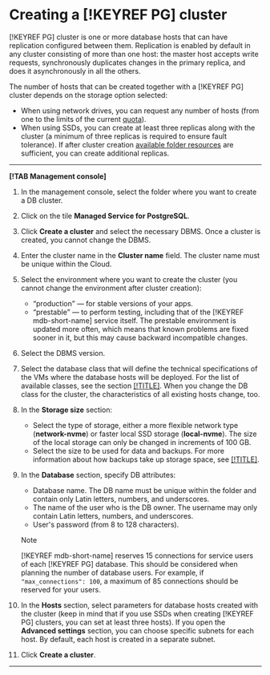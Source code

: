 # Creating a [!KEYREF PG] cluster

[!KEYREF PG] cluster is one or more database hosts that can have replication configured between them. Replication is enabled by default in any cluster consisting of more than one host: the master host accepts write requests, synchronously duplicates changes in the primary replica, and does it asynchronously in all the others.

The number of hosts that can be created together with a [!KEYREF PG] cluster depends on the storage option selected:

  - When using network drives, you can request any number of hosts (from one to the limits of the current [quota](../../concepts/limits.md)).
  - When using SSDs, you can create at least three replicas along with the cluster (a minimum of three replicas is required to ensure fault tolerance). If after cluster creation [available folder resources](../../concepts/limits.md) are sufficient, you can create additional replicas.

---

**[!TAB Management console]**

1. In the management console, select the folder where you want to create a DB cluster.
1. Click on the tile **Managed Service for PostgreSQL**.
1. Click **Create a cluster** and select the necessary DBMS. Once a cluster is created, you cannot change the DBMS.
1. Enter the cluster name in the **Cluster name** field. The cluster name must be unique within the Cloud.
1. Select the environment where you want to create the cluster (you cannot change the environment after cluster creation):
    - <q>production</q> — for stable versions of your apps.
    - <q>prestable</q> — to perform testing, including that of the [!KEYREF mdb-short-name] service itself. The prestable environment is updated more often, which means that known problems are fixed sooner in it, but this may cause backward incompatible changes.
1. Select the DBMS version.
1. Select the database class that will define the technical specifications of the VMs where the database hosts will be deployed. For the list of available classes, see the section [[!TITLE]](../../concepts/instance-types.md). When you change the DB class for the cluster, the characteristics of all existing hosts change, too.
1. In the **Storage size** section:
    - Select the type of storage, either a more flexible network type (**network-nvme**) or faster local SSD storage (**local-nvme**). The size of the local storage can only be changed in increments of 100 GB.
    - Select the size to be used for data and backups. For more information about how backups take up storage space, see [[!TITLE]](../../concepts/backup.md).
1. In the **Database** section, specify DB attributes:
    - Database name. The DB name must be unique within the folder and contain only Latin letters, numbers, and underscores.
    - The name of the user who is the DB owner. The username may only contain Latin letters, numbers, and underscores.
    - User's password (from 8 to 128 characters).

    > [!NOTE]
    > 
    > [!KEYREF mdb-short-name] reserves 15 connections for service users of each [!KEYREF PG] database. This should be considered when planning the number of database users. For example, if `"max_connections": 100`, a maximum of 85 connections should be reserved for your users.
 
1. In the **Hosts** section, select parameters for database hosts created with the cluster (keep in mind that if you use SSDs when creating [!KEYREF PG] clusters, you can set at least three hosts). If you open the **Advanced settings** section, you can choose specific subnets for each host. By default, each host is created in a separate subnet.
1. Click **Create a cluster**.

---

